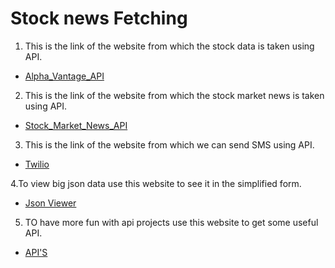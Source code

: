 # Stock news Fetching 

1. This is the link of the website from which the stock data is taken using API.
* [Alpha_Vantage_API](https://www.alphavantage.co/)

2. This is the link of the website from which the stock market news is taken using API.
* [Stock_Market_News_API](https://newsapi.org/)

3. This is the link of the website from which we can send SMS using API.
* [Twilio](https://console.twilio.com/?frameUrl=%2Fconsole%3Fx-target-region%3Dus1&newCustomer=true)

4.To view big json data use this website to see it in the simplified form.
* [Json Viewer](http://jsonviewer.stack.hu/)

5. TO have more fun with api projects use this website to get some useful API.
* [API'S](https://apilist.fun/)
